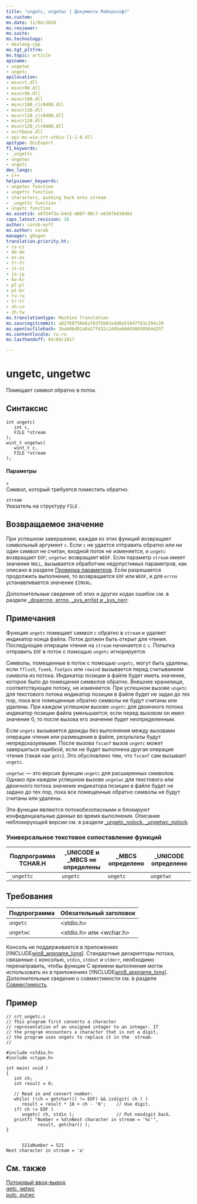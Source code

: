 ```yaml
---
title: "ungetc, ungetwc | Документы Майкрософт"
ms.custom: 
ms.date: 11/04/2016
ms.reviewer: 
ms.suite: 
ms.technology:
- devlang-cpp
ms.tgt_pltfrm: 
ms.topic: article
apiname:
- ungetwc
- ungetc
apilocation:
- msvcrt.dll
- msvcr80.dll
- msvcr90.dll
- msvcr100.dll
- msvcr100_clr0400.dll
- msvcr110.dll
- msvcr110_clr0400.dll
- msvcr120.dll
- msvcr120_clr0400.dll
- ucrtbase.dll
- api-ms-win-crt-stdio-l1-1-0.dll
apitype: DLLExport
f1_keywords:
- _ungettc
- ungetwc
- ungetc
dev_langs:
- C++
helpviewer_keywords:
- ungetwc function
- ungettc function
- characters, pushing back onto stream
- _ungettc function
- ungetc function
ms.assetid: e0754f3a-b4c6-408f-90c7-e6387b830d84
caps.latest.revision: 16
author: corob-msft
ms.author: corob
manager: ghogen
translation.priority.ht:
- cs-cz
- de-de
- es-es
- fr-fr
- it-it
- ja-jp
- ko-kr
- pl-pl
- pt-br
- ru-ru
- tr-tr
- zh-cn
- zh-tw
ms.translationtype: Machine Translation
ms.sourcegitcommit: a82768750e6a7837bb81edd8a51847f83c294c20
ms.openlocfilehash: 3bab0bd81a8a17fd32c244bab0dd30658564d257
ms.contentlocale: ru-ru
ms.lasthandoff: 04/04/2017

---
```

# <a name="ungetc-ungetwc"></a>ungetc, ungetwc
Помещает символ обратно в поток.  
  
## <a name="syntax"></a>Синтаксис  
  
```  
int ungetc(  
   int c,  
   FILE *stream   
);  
wint_t ungetwc(  
   wint_t c,  
   FILE *stream   
);  
```  
  
#### <a name="parameters"></a>Параметры  
 `c`  
 Символ, который требуется поместить обратно.  
  
 `stream`  
 Указатель на структуру `FILE` .  
  
## <a name="return-value"></a>Возвращаемое значение  
 При успешном завершении, каждая из этих функций возвращает символьный аргумент `c`. Если `c` не удается отправить обратно или ни один символ не считан, входной поток не изменяется, и `ungetc` возвращает `EOF`; `ungetwc` возвращает `WEOF`. Если параметр `stream` имеет значение `NULL`, вызывается обработчик недопустимых параметров, как описано в разделе [Проверка параметров](../../c-runtime-library/parameter-validation.md). Если разрешается продолжить выполнение, то возвращается `EOF` или `WEOF`, и для `errno` устанавливается значение `EINVAL`.  
  
 Дополнительные сведения об этих и других кодах ошибок см. в разделе [_doserrno, errno, _sys_errlist и _sys_nerr](../../c-runtime-library/errno-doserrno-sys-errlist-and-sys-nerr.md).  
  
## <a name="remarks"></a>Примечания  
 Функция `ungetc` помещает символ `c` обратно в `stream` и удаляет индикатор конца файла. Поток должен быть открыт для чтения. Последующие операции чтения на `stream` начинается с `c`. Попытка отправить `EOF` в поток с помощью `ungetc` игнорируется.  
  
 Символы, помещенные в поток с помощью `ungetc`, могут быть удалены, если `fflush`, `fseek`, `fsetpos` или `rewind` вызывается перед считыванием символа из потока. Индикатор позиции в файле будет иметь значение, которое было до помещения символов обратно. Внешнее хранилище, соответствующее потоку, не изменяется. При успешном вызове `ungetc` для текстового потока индикатор позиции в файле будет не задан до тех пор, пока все помещенные обратно символы не будут считаны или удалены. При каждом успешном вызове `ungetc` для двоичного потока индикатор позиции файла уменьшается; если перед вызовом он имел значение 0, то после вызова его значение будет неопределенным.  
  
 Если `ungetc` вызывается дважды без выполнения между вызовами операции чтения или размещения в файле, результаты будут непредсказуемыми. После вызова `fscanf` вызов `ungetc` может завершиться ошибкой, если не будет выполнена другая операция чтения (такая как `getc`). Это обусловлено тем, что `fscanf` сам вызывает `ungetc`.  
  
 `ungetwc` — это версия функции `ungetc` для расширенных символов. Однако при каждом успешном вызове `ungetwc` для текстового или двоичного потока значение индикатора позиции в файле будет не задано до тех пор, пока все помещенные обратно символы не будут считаны или удалены.  
  
 Эти функции являются потокобезопасными и блокируют конфиденциальные данные во время выполнения. Описание неблокирующей версии см. в разделе [_ungetc_nolock, _ungetwc_nolock](../../c-runtime-library/reference/ungetc-nolock-ungetwc-nolock.md).  
  
### <a name="generic-text-routine-mappings"></a>Универсальное текстовое сопоставление функций  
  
|Подпрограмма TCHAR.H|_UNICODE и _MBCS не определены|_MBCS определено|_UNICODE определено|  
|---------------------|------------------------------------|--------------------|-----------------------|  
|`_ungettc`|`ungetc`|`ungetc`|`ungetwc`|  
  
## <a name="requirements"></a>Требования  
  
|Подпрограмма|Обязательный заголовок|  
|-------------|---------------------|  
|`ungetc`|\<stdio.h>|  
|`ungetwc`|\<stdio.h> или \<wchar.h>|  
  
 Консоль не поддерживается в приложениях [!INCLUDE[win8_appname_long](../../build/includes/win8_appname_long_md.md)]. Стандартные дескрипторы потока, связанные с консолью, `stdin`, `stdout` и `stderr`, необходимо перенаправить, чтобы функции C времени выполнения могли использовать их в приложениях [!INCLUDE[win8_appname_long](../../build/includes/win8_appname_long_md.md)]. Дополнительные сведения о совместимости см. в разделе [Совместимость](../../c-runtime-library/compatibility.md).  
  
## <a name="example"></a>Пример  
  
```  
// crt_ungetc.c  
// This program first converts a character  
// representation of an unsigned integer to an integer. If  
// the program encounters a character that is not a digit,  
// the program uses ungetc to replace it in the  stream.  
//  
  
#include <stdio.h>  
#include <ctype.h>  
  
int main( void )  
{  
   int ch;  
   int result = 0;  
  
   // Read in and convert number:  
   while( ((ch = getchar()) != EOF) && isdigit( ch ) )  
      result = result * 10 + ch - '0';    // Use digit.  
   if( ch != EOF )  
      ungetc( ch, stdin );                // Put nondigit back.  
   printf( "Number = %d\nNext character in stream = '%c'",   
            result, getchar() );  
}  
```  
  
```Output  
  
      521aNumber = 521  
Next character in stream = 'a'  
```  
  
## <a name="see-also"></a>См. также  
 [Потоковый ввод-вывод](../../c-runtime-library/stream-i-o.md)   
 [getc, getwc](../../c-runtime-library/reference/getc-getwc.md)   
 [putc, putwc](../../c-runtime-library/reference/putc-putwc.md)
